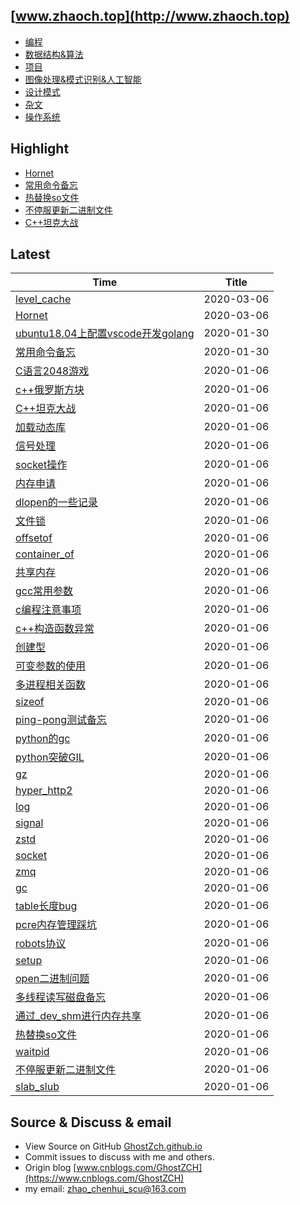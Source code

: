 ## [www.zhaoch.top](http://www.zhaoch.top)
+ [编程](编程)
+ [数据结构&算法](数据结构&算法)
+ [项目](项目)
+ [图像处理&模式识别&人工智能](图像处理&模式识别&人工智能)
+ [设计模式](设计模式)
+ [杂文](杂文)
+ [操作系统](操作系统)

## Highlight

+ [Hornet](项目/Hornet.md)
+ [常用命令备忘](操作系统/linux/常用命令备忘.md)
+ [热替换so文件](操作系统/linux/热替换so文件.md)
+ [不停服更新二进制文件](操作系统/linux/不停服更新二进制文件.md)
+ [C++坦克大战](项目/C++坦克大战.md)

## Latest 

|Time|Title|
|--|--|
|[level_cache](项目/level_cache.md)|2020-03-06|
|[Hornet](项目/Hornet.md)|2020-03-06|
|[ubuntu18.04上配置vscode开发golang](编程/go/ubuntu18.04上配置vscode开发golang.md)|2020-01-30|
|[常用命令备忘](操作系统/linux/常用命令备忘.md)|2020-01-30|
|[C语言2048游戏](项目/C语言2048游戏.md)|2020-01-06|
|[c++俄罗斯方块](项目/c++俄罗斯方块.md)|2020-01-06|
|[C++坦克大战](项目/C++坦克大战.md)|2020-01-06|
|[加载动态库](编程/c_cpp/加载动态库.md)|2020-01-06|
|[信号处理](编程/c_cpp/信号处理.md)|2020-01-06|
|[socket操作](编程/c_cpp/socket操作.md)|2020-01-06|
|[内存申请](编程/c_cpp/内存申请.md)|2020-01-06|
|[dlopen的一些记录](编程/c_cpp/dlopen的一些记录.md)|2020-01-06|
|[文件锁](编程/c_cpp/文件锁.md)|2020-01-06|
|[offsetof](编程/c_cpp/offsetof.md)|2020-01-06|
|[container_of](编程/c_cpp/container_of.md)|2020-01-06|
|[共享内存](编程/c_cpp/共享内存.md)|2020-01-06|
|[gcc常用参数](编程/c_cpp/gcc常用参数.md)|2020-01-06|
|[c编程注意事项](编程/c_cpp/c编程注意事项.md)|2020-01-06|
|[c++构造函数异常](编程/c_cpp/c++构造函数异常.md)|2020-01-06|
|[创建型](设计模式/创建型.md)|2020-01-06|
|[可变参数的使用](编程/c_cpp/可变参数的使用.md)|2020-01-06|
|[多进程相关函数](编程/c_cpp/多进程相关函数.md)|2020-01-06|
|[sizeof](编程/c_cpp/sizeof.md)|2020-01-06|
|[ping-pong测试备忘](编程/go/ping-pong测试备忘.md)|2020-01-06|
|[python的gc](编程/python/python的gc.md)|2020-01-06|
|[python突破GIL](编程/python/python突破GIL.md)|2020-01-06|
|[gz](编程/python/python常用库使用/gz.md)|2020-01-06|
|[hyper_http2](编程/python/python常用库使用/hyper_http2.md)|2020-01-06|
|[log](编程/python/python常用库使用/log.md)|2020-01-06|
|[signal](编程/python/python常用库使用/signal.md)|2020-01-06|
|[zstd](编程/python/python常用库使用/zstd.md)|2020-01-06|
|[socket](编程/python/python常用库使用/socket.md)|2020-01-06|
|[zmq](编程/python/python常用库使用/zmq.md)|2020-01-06|
|[gc](编程/python/python常用库使用/gc.md)|2020-01-06|
|[table长度bug](编程/lua/table长度bug.md)|2020-01-06|
|[pcre内存管理踩坑](杂文/pcre内存管理踩坑.md)|2020-01-06|
|[robots协议](杂文/robots协议.md)|2020-01-06|
|[setup](杂文/setup.md)|2020-01-06|
|[open二进制问题](杂文/open二进制问题.md)|2020-01-06|
|[多线程读写磁盘备忘](操作系统/多线程读写磁盘备忘.md)|2020-01-06|
|[通过_dev_shm进行内存共享](操作系统/linux/通过_dev_shm进行内存共享.md)|2020-01-06|
|[热替换so文件](操作系统/linux/热替换so文件.md)|2020-01-06|
|[waitpid](操作系统/linux/waitpid.md)|2020-01-06|
|[不停服更新二进制文件](操作系统/linux/不停服更新二进制文件.md)|2020-01-06|
|[slab_slub](操作系统/linux/slab_slub.md)|2020-01-06|

## Source & Discuss & email

+ View Source on GitHub [GhostZch.github.io](https://github.com/GhostZCH/GhostZch.github.io/)
+ Commit issues to discuss with me and others.
+ Origin blog [www.cnblogs.com/GhostZCH](https://www.cnblogs.com/GhostZCH)
+ my email: zhao_chenhui_scu@163.com
